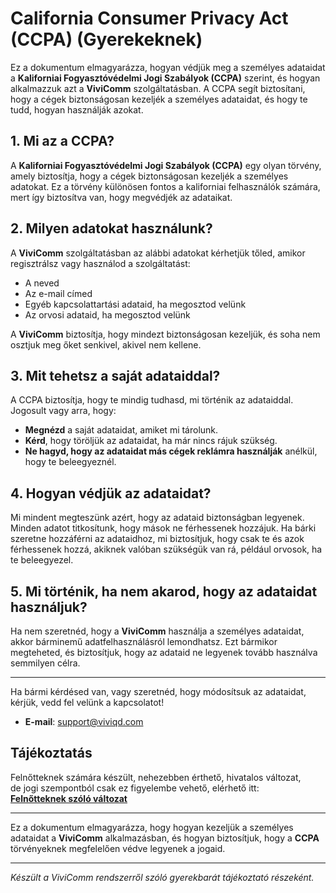 # California Consumer Privacy Act (CCPA) (Gyerekeknek)

Ez a dokumentum elmagyarázza, hogyan védjük meg a személyes adataidat a **Kaliforniai Fogyasztóvédelmi Jogi Szabályok (CCPA)** szerint, és hogyan alkalmazzuk azt a **ViviComm** szolgáltatásban. A CCPA segít biztosítani, hogy a cégek biztonságosan kezeljék a személyes adataidat, és hogy te tudd, hogyan használják azokat.

## 1. Mi az a CCPA?

A **Kaliforniai Fogyasztóvédelmi Jogi Szabályok (CCPA)** egy olyan törvény, amely biztosítja, hogy a cégek biztonságosan kezeljék a személyes adatokat. Ez a törvény különösen fontos a kaliforniai felhasználók számára, mert így biztosítva van, hogy megvédjék az adataikat.

## 2. Milyen adatokat használunk?

A **ViviComm** szolgáltatásban az alábbi adatokat kérhetjük tőled, amikor regisztrálsz vagy használod a szolgáltatást:

- A neved
- Az e-mail címed
- Egyéb kapcsolattartási adataid, ha megosztod velünk
- Az orvosi adataid, ha megosztod velünk

A **ViviComm** biztosítja, hogy mindezt biztonságosan kezeljük, és soha nem osztjuk meg őket senkivel, akivel nem kellene.

## 3. Mit tehetsz a saját adataiddal?

A CCPA biztosítja, hogy te mindig tudhasd, mi történik az adataiddal. Jogosult vagy arra, hogy:

- **Megnézd** a saját adataidat, amiket mi tárolunk.
- **Kérd**, hogy töröljük az adataidat, ha már nincs rájuk szükség.
- **Ne hagyd, hogy az adataidat más cégek reklámra használják** anélkül, hogy te beleegyeznél.

## 4. Hogyan védjük az adataidat?

Mi mindent megteszünk azért, hogy az adataid biztonságban legyenek. Minden adatot titkosítunk, hogy mások ne férhessenek hozzájuk. Ha bárki szeretne hozzáférni az adataidhoz, mi biztosítjuk, hogy csak te és azok férhessenek hozzá, akiknek valóban szükségük van rá, például orvosok, ha te beleegyezel.

## 5. Mi történik, ha nem akarod, hogy az adataidat használjuk?

Ha nem szeretnéd, hogy a **ViviComm** használja a személyes adataidat, akkor bárminemű adatfelhasználásról lemondhatsz. Ezt bármikor megteheted, és biztosítjuk, hogy az adataid ne legyenek tovább használva semmilyen célra.

---

Ha bármi kérdésed van, vagy szeretnéd, hogy módosítsuk az adataidat, kérjük, vedd fel velünk a kapcsolatot!

- **E-mail**: [support@viviqd.com](mailto:support@viviqd.com)

## Tájékoztatás

Felnőtteknek számára készült, nehezebben érthető, hivatalos változat,<br/> de jogi szempontból csak ez figyelembe vehető, elérhető itt:  
[**Felnőtteknek szóló változat**](../adult/usa-ccpa-compliance.md)

--- 

Ez a dokumentum elmagyarázza, hogy hogyan kezeljük a személyes adataidat a **ViviComm** alkalmazásban, és hogyan biztosítjuk, hogy a **CCPA** törvényeknek megfelelően védve legyenek a jogaid.

---

*Készült a ViviComm rendszerről szóló gyerekbarát tájékoztató részeként.*
